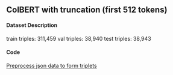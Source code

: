 ## ColBERT with truncation (first 512 tokens) 

#### Dataset Description 
train triples: 311,459 
val triples: 38,940
test triples: 38,943

#### Code 
[Preprocess json data to form triplets](https://github.com/puzzlecollector/patent_similarity_experiments/blob/main/colbert_truncation/form_claims_triplets.ipynb)
